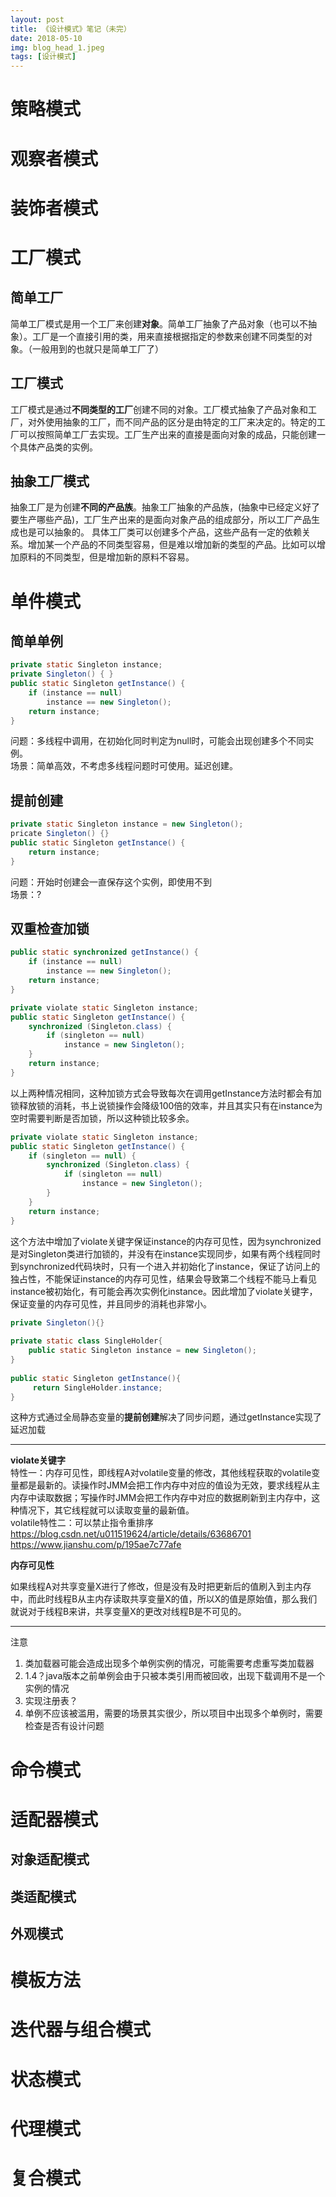 ```yaml
---
layout: post
title: 《设计模式》笔记（未完）
date: 2018-05-10
img: blog_head_1.jpeg
tags: [设计模式]  
---
```


# 策略模式
# 观察者模式
# 装饰者模式
# 工厂模式
## 简单工厂
简单工厂模式是用一个工厂来创建**对象**。简单工厂抽象了产品对象（也可以不抽象）。工厂是一个直接引用的类，用来直接根据指定的参数来创建不同类型的对象。（一般用到的也就只是简单工厂了）
## 工厂模式
工厂模式是通过**不同类型的工厂**创建不同的对象。工厂模式抽象了产品对象和工厂，对外使用抽象的工厂，而不同产品的区分是由特定的工厂来决定的。特定的工厂可以按照简单工厂去实现。工厂生产出来的直接是面向对象的成品，只能创建一个具体产品类的实例。
## 抽象工厂模式
抽象工厂是为创建**不同的产品族**。抽象工厂抽象的产品族，(抽象中已经定义好了要生产哪些产品)，工厂生产出来的是面向对象产品的组成部分，所以工厂产品生成也是可以抽象的。 具体工厂类可以创建多个产品，这些产品有一定的依赖关系。增加某一个产品的不同类型容易，但是难以增加新的类型的产品。比如可以增加原料的不同类型，但是增加新的原料不容易。
# 单件模式
## 简单单例
```java
private static Singleton instance;
private Singleton() { }
public static Singleton getInstance() {
	if (instance == null)
		instance == new Singleton();
	return instance;
}
```
问题：多线程中调用，在初始化同时判定为null时，可能会出现创建多个不同实例。  
场景：简单高效，不考虑多线程问题时可使用。延迟创建。
## 提前创建
```java
private static Singleton instance = new Singleton();
pricate Singleton() {}
public static Singleton getInstance() {
	return instance;
}
```
问题：开始时创建会一直保存这个实例，即使用不到  
场景：?
## 双重检查加锁
```java
public static synchronized getInstance() {
	if (instance == null)
		instance == new Singleton();
	return instance;
}
```
```java
private violate static Singleton instance;
public static Singleton getInstance() {
	synchronized (Singleton.class) {    
		if (singleton == null)
			instance = new Singleton();    
    }
	return instance;
}
```
以上两种情况相同，这种加锁方式会导致每次在调用getInstance方法时都会有加锁释放锁的消耗，书上说锁操作会降级100倍的效率，并且其实只有在instance为空时需要判断是否加锁，所以这种锁比较多余。
  
```java
private violate static Singleton instance;
public static Singleton getInstance() {
	if (singleton == null) {
		synchronized (Singleton.class) { 
			if (singleton == null)  
				instance = new Singleton();    
		}
    }
	return instance;
}
```

这个方法中增加了violate关键字保证instance的内存可见性，因为synchronized是对Singleton类进行加锁的，并没有在instance实现同步，如果有两个线程同时到synchronized代码块时，只有一个进入并初始化了instance，保证了访问上的独占性，不能保证instance的内存可见性，结果会导致第二个线程不能马上看见instance被初始化，有可能会再次实例化instance。因此增加了violate关键字，保证变量的内存可见性，并且同步的消耗也非常小。

```java
private Singleton(){}
    
private static class SingleHolder{
    public static Singleton instance = new Singleton();
}
    
public static Singleton getInstance(){
     return SingleHolder.instance;
}
```


这种方式通过全局静态变量的**提前创建**解决了同步问题，通过getInstance实现了延迟加载

----------------
**violate关键字**  
特性一：内存可见性，即线程A对volatile变量的修改，其他线程获取的volatile变量都是最新的。读操作时JMM会把工作内存中对应的值设为无效，要求线程从主内存中读取数据；写操作时JMM会把工作内存中对应的数据刷新到主内存中，这种情况下，其它线程就可以读取变量的最新值。  
volatile特性二：可以禁止指令重排序  
https://blog.csdn.net/u011519624/article/details/63686701  
https://www.jianshu.com/p/195ae7c77afe

**内存可见性**

如果线程A对共享变量X进行了修改，但是没有及时把更新后的值刷入到主内存中，而此时线程B从主内存读取共享变量X的值，所以X的值是原始值，那么我们就说对于线程B来讲，共享变量X的更改对线程B是不可见的。

-----------
注意   
1. 类加载器可能会造成出现多个单例实例的情况，可能需要考虑重写类加载器  
2. 1.4？java版本之前单例会由于只被本类引用而被回收，出现下载调用不是一个实例的情况  
3. 实现注册表？  
4. 单例不应该被滥用，需要的场景其实很少，所以项目中出现多个单例时，需要检查是否有设计问题
# 命令模式
# 适配器模式  
## 对象适配模式  
## 类适配模式  
## 外观模式  
# 模板方法  
# 迭代器与组合模式  
# 状态模式  
# 代理模式  
# 复合模式  

